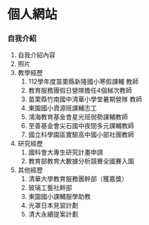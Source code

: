 # 個人網站

### 自我介紹

1. 自我介紹內容
2. 照片
3. 教學經歷
   1. 112學年度苗栗縣新隆國小寒假課輔 教師
   2. 教育服務團假日營隊擔任4個梯次教師
   3. 苗栗縣竹南國中清華小學堂暑期營隊 教師
   4. 東園國小資源班課輔志工
   5. 鴻海教育基金會星光班弱勢課輔教師
   6. 至善基金會尖石國中夜間多元課輔教師
   7. 國立科學園區實驗高中國小部社團教師
4. 研究經歷
   1. 國科會大專生研究計畫申請
   2. 教育部教育大數據分析競賽全國賽入圍
5. 其他經歷
   1. 清華大學教育服務團幹部（獲嘉獎）
   2. 玻璃工藝社幹部
   3. 東園國小課輔服學助教
   4. 光罩日本見習計劃
   5. 清大永續提案計劃